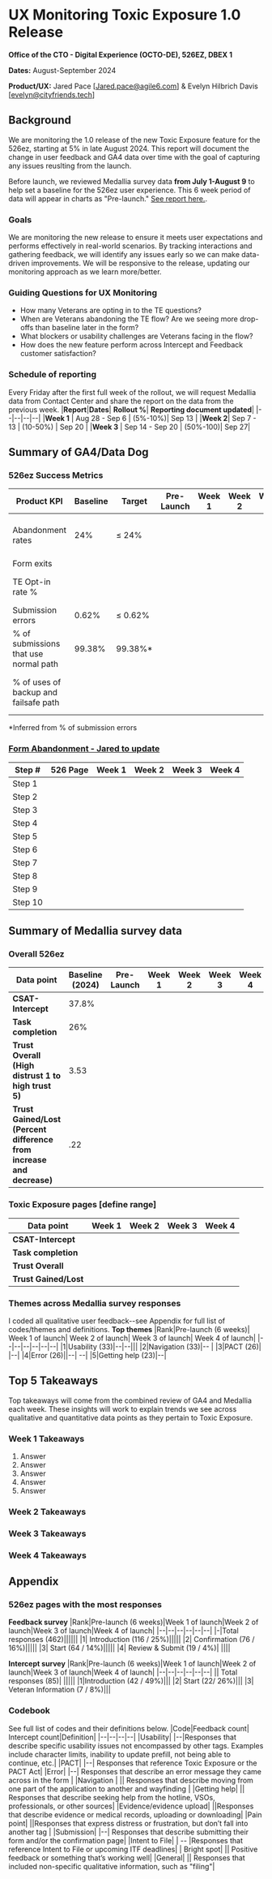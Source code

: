 
# UX Monitoring Toxic Exposure 1.0 Release

**Office of the CTO - Digital Experience (OCTO-DE), 526EZ, DBEX 1**

**Dates:** August-September 2024

**Product/UX:** Jared Pace [Jared.pace@agile6.com] & Evelyn Hilbrich Davis [evelyn@cityfriends.tech] 

## Background
We are monitoring the 1.0 release of the new Toxic Exposure feature for the 526ez, starting at 5% in late August 2024. This report will document the change in user feedback and GA4 data over time with the goal of capturing any issues reuslting from the launch. 

Before launch, we reviewed Medallia survey data **from July 1-August 9** to help set a baseline for the 526ez user experience. This 6 week period of data will appear in charts as "Pre-launch." [See report here.](https://github.com/department-of-veterans-affairs/va.gov-team/blob/master/products/disability/526ez/research/2024-08-Toxic-Exposure/2024-08-Medallia-Review.md).

### Goals
We are monitoring the new release to ensure it meets user expectations and performs effectively in real-world scenarios. By tracking interactions and gathering feedback, we will identify any issues early so we can make data-driven improvements. We will be responsive to the release, updating our monitoring approach as we learn more/better. 

### Guiding Questions for UX Monitoring
- How many Veterans are opting in to the TE questions?
- When are Veterans abandoning the TE flow? Are we seeing more drop-offs than baseline later in the form?
- What blockers or usability challenges are Veterans facing in the flow?
- How does the new feature perform across Intercept and Feedback customer satisfaction?

### Schedule of reporting
Every Friday after the first full week of the rollout, we will request Medallia data from Contact Center and share the report on the data from the previous week. 
|**Report**|**Dates**| **Rollout %**| **Reporting document updated**|
|--|--|--|--|
|**Week 1** | Aug 28 - Sep 6 | (5%-10%)| Sep 13 |
|**Week 2**| Sep 7 - 13 | (10-50%) | Sep 20 |
|**Week 3** | Sep 14 - Sep 20 | (50%-100)| Sep 27|


## Summary of GA4/Data Dog
### 526ez Success Metrics
| Product KPI | Baseline  | Target | Pre-Launch | Week 1 | Week 2| Week 3| Week 4| Data Source |
|--|--|--|--|--|--|--|--|--|
| Abandonment rates| 24% | ≤ 24% | | | | | | [Domo](https://va-gov.domo.com/page/447193050/kpis/details/1994399128?pfilters=%5B%7B%22column%22:%22form_name%22,%22operand%22:%22IN%22,%22values%22:%5B%22Form%2021-526EZ%20-%20Original%20Disability%20Claim%22%5D,%22dataType%22:%22string%22,%22affectedCardUrns%22:%5B%5D,%22label%22:%22form_name%22,%22key%22:%22form_name:%22,%22dataSourceId%22:%22e83cb7cf-0e3d-4699-89b3-761589681307%22%7D%5D)<br>[526 Toxic Exposure GA](https://analytics.google.com/analytics/web/#/analysis/p419143770/edit/BtqeUqzLR3y7cFsUETgZwQ) |
| Form exits | | | | | | | | |
| TE Opt-in rate % | | | | | | | |[526 Toxic Exposure GA](https://analytics.google.com/analytics/web/#/analysis/p419143770/edit/BtqeUqzLR3y7cFsUETgZwQ)                                                              |
| Submission errors | 0.62% | ≤ 0.62% | | | | | | | [v0 Submit errors](https://vagov.ddog-gov.com/s/f327ad72-c02a-11ec-a50a-da7ad0900007/y2b-q9c-7pb)<br>[LH Submit errors](https://vagov.ddog-gov.com/s/f327ad72-c02a-11ec-a50a-da7ad0900007/94n-6kh-g5e) |
|% of submissions that use normal path| 99.38% | 99.38%*  | | | | | | [v0 Submit errors](https://vagov.ddog-gov.com/s/f327ad72-c02a-11ec-a50a-da7ad0900007/y2b-q9c-7pb)<br>[LH Submit errors](https://vagov.ddog-gov.com/s/f327ad72-c02a-11ec-a50a-da7ad0900007/94n-6kh-g5e) |
| % of uses of backup and failsafe path | | | | | | || Pending Backup Path monitoring |

*Inferred from % of submission errors

### [Form Abandonment - Jared to update]((https://analytics.google.com/analytics/web/#/analysis/p419143770/edit/BtqeUqzLR3y7cFsUETgZwQ))
| Step # | 526 Page | Week 1 | Week 2| Week 3| Week 4|
|--|--|--|--|--|--|
|Step 1| 
|Step 2|
|Step 3|
|Step 4|
|Step 5|
|Step 6|
|Step 7|
|Step 8|
|Step 9|
|Step 10|

## Summary of Medallia survey data

### Overall 526ez
|**Data point**|**Baseline (2024)**|**Pre-Launch**| **Week 1** | **Week 2**| **Week 3**| **Week 4**|
|--|--|--|--|--|--|--|
|**CSAT-Intercept**| 37.8%| | | |
|**Task completion**| 26% | | | |
|**Trust Overall (High distrust 1 to high trust 5)**|3.53| | | |
|**Trust Gained/Lost (Percent difference from increase and decrease)**|.22| | | |

### Toxic Exposure pages [define range]
|**Data point**| **Week 1** | **Week 2**| **Week 3**| **Week 4**|
|--|--|--|--|--|
|**CSAT-Intercept**| | | | |
|**Task completion**| | | | |
|**Trust Overall**| | | | |
|**Trust Gained/Lost**| | | | |

### **Themes across Medallia survey responses**
I coded all qualitative user feedback--see Appendix for full list of codes/themes and definitions. 
**Top themes**
|Rank|Pre-launch (6 weeks)| Week 1 of launch| Week 2 of launch| Week 3 of launch| Week 4 of launch|
|--|--|--|--|--|--|
|1|Usability (33)|--|--|||
|2|Navigation (33)|-- |
|3|PACT (26)| |--|
|4|Error (26)||--| --|
|5|Getting help (23)|--|

## Top 5 Takeaways 
Top takeaways will come from the combined review of GA4 and Medallia each week. These insights will work to explain trends we see across qualitative and quantitative data points as they pertain to Toxic Exposure. 

### Week 1 Takeaways
1. Answer
2. Answer
3. Answer
4. Answer
5. Answer
### Week 2 Takeaways
### Week 3 Takeaways
### Week 4 Takeaways

## Appendix 

### 526ez pages with the most responses
**Feedback survey**
|Rank|Pre-launch (6 weeks)|Week 1 of launch|Week 2 of launch|Week 3 of launch|Week 4 of launch|
|--|--|--|--|--|--|
|-|Total responses (462)||||||
|1| Introduction (116 / 25%)|||||
|2| Confirmation (76 / 16%)|||||
|3| Start (64 / 14%)|||||
|4| Review & Submit (19 / 4%)| ||||

**Intercept survey**
|Rank|Pre-launch (6 weeks)|Week 1 of launch|Week 2 of launch|Week 3 of launch|Week 4 of launch|
|--|--|--|--|--|--|
|| Total responses (85)| |||||
|1|Introduction (42 / 49%)|||
|2| Start (22/ 26%)|||
|3| Veteran Information (7 / 8%)|||

### Codebook
See full list of codes and their definitions below. 
|Code|Feedback count| Intercept count|Definition|
|--|--|--|--|
|Usability|  |--|Responses that describe specific usability issues not encompassed by other tags. Examples include character limits, inability to update prefill, not being able to continue, etc.|
|PACT| |--| Responses that reference Toxic Exposure or the PACT Act|
|Error| |--| Responses that describe an error message they came across in the form |
|Navigation | || Responses that describe moving from one part of the application to another and wayfinding |
|Getting help| || Responses that describe seeking help from the hotline, VSOs, professionals, or other sources|
|Evidence/evidence upload| ||Responses that describe evidence or medical records, uploading or downloading|
|Pain point| ||Responses that express distress or frustration, but don’t fall into another tag |
|Submission|  |--| Responses that describe submitting their form and/or the confirmation page|
|Intent to File| | -- |Responses that reference Intent to File or upcoming ITF deadlines|
| Bright spot|  || Positive feedback or something that’s working well|
|General| || Responses that included non-specific qualitative information, such as "filing"|
